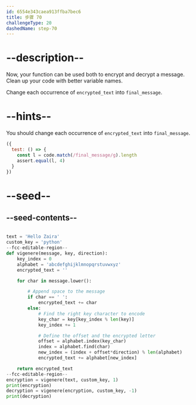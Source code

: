 ```yaml
---
id: 6554e343caea913ffba7bec6
title: 步骤 70
challengeType: 20
dashedName: step-70
---
```


# --description--

Now, your function can be used both to encrypt and decrypt a message. Clean up your code with better variable names.

Change each occurrence of `encrypted_text` into `final_message`.

# --hints--

You should change each occurrence of `encrypted_text` into `final_message`.

```js
({
  test: () => {
    const l = code.match(/final_message/g).length
    assert.equal(l, 4)
  }
})
```

# --seed--

## --seed-contents--

```py

text = 'Hello Zaira'
custom_key = 'python'
--fcc-editable-region--
def vigenere(message, key, direction):
    key_index = 0
    alphabet = 'abcdefghijklmnopqrstuvwxyz'
    encrypted_text = ''

    for char in message.lower():

        # Append space to the message
        if char == ' ':
            encrypted_text += char
        else:        
            # Find the right key character to encode
            key_char = key[key_index % len(key)]
            key_index += 1

            # Define the offset and the encrypted letter
            offset = alphabet.index(key_char)
            index = alphabet.find(char)
            new_index = (index + offset*direction) % len(alphabet)
            encrypted_text += alphabet[new_index]

    return encrypted_text
--fcc-editable-region--    
encryption = vigenere(text, custom_key, 1)
print(encryption)
decryption = vigenere(encryption, custom_key, -1)
print(decryption)

```
